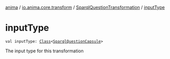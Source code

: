 [anima](../../index.md) / [io.anima.core.transform](../index.md) / [SparqlQuestionTransformation](index.md) / [inputType](./input-type.md)

# inputType

`val inputType: `[`Class`](https://docs.oracle.com/javase/6/docs/api/java/lang/Class.html)`<`[`SparqlQuestionCapsule`](../-sparql-question-capsule/index.md)`>`

The input type for this transformation

